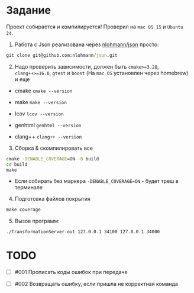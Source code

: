 # Задание

Проект собирается и компилируется! Проверил на `mac OS 15` и `Ubuntu 24`.

1. Работа с Json реализована через [nlohmann/json](https://github.com/nlohmann/json?ysclid=m9h6e6grnw955784922)
 просто:

```cmd
git clone git@github.com:nlohmann/json.git
```

2. Надо проверить зависимости, должен быть `cmake>=3.28`, `clang++>=16.0`, `gtest` и `boost` (На `mac OS`
установлен через homebrew) и еще

* cmake `cmake --version`

* make `make --version`

* lcov `lcov --version`

* genhtml `genhtml --version`

* clang++ `clang++ --version`

3. Сборка & скомпилировать все

```cmd
cmake -DENABLE_COVERAGE=ON -B build
cd build
make
```

* Если собирать без маркера `-DENABLE_COVERAGE=ON` - будет треш в терминале

4. Подготовка файлов покрытия

```cmd
make coverage
```

5. Вызов программ:

```cmd
./TransformationServer.out 127.0.0.1 34100 127.0.0.1 34000
```


# TODO

* [ ] #001 Прописать коды ошибок при передаче

* [ ] #002 Возвращать ошибку, если пришла не корректная команда
